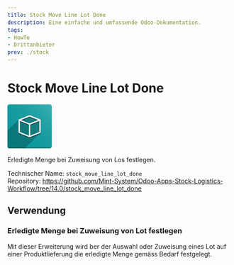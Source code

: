 ```yaml
---
title: Stock Move Line Lot Done
description: Eine einfache und umfassende Odoo-Dokumentation.
tags:
- HowTo
- Drittanbieter
prev: ./stock
---
```

# Stock Move Line Lot Done
![icon_oms_box](attachments/icon_oms_box.png)

Erledigte Menge bei Zuweisung von Los festlegen.

Technischer Name: `stock_move_line_lot_done`\
Repository: <https://github.com/Mint-System/Odoo-Apps-Stock-Logistics-Workflow/tree/14.0/stock_move_line_lot_done>

## Verwendung

### Erledigte Menge bei Zuweisung von Lot festlegen

Mit dieser Erweiterung wird ber der Auswahl oder Zuweisung eines Lot auf einer Produktlieferung die erledigte Menge gemäss Bedarf festgelegt.
